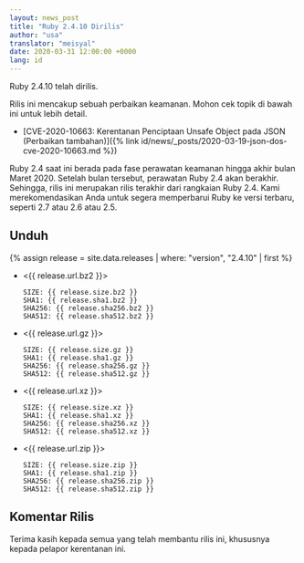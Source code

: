```yaml
---
layout: news_post
title: "Ruby 2.4.10 Dirilis"
author: "usa"
translator: "meisyal"
date: 2020-03-31 12:00:00 +0000
lang: id
---
```


Ruby 2.4.10 telah dirilis.

Rilis ini mencakup sebuah perbaikan keamanan. Mohon cek topik di bawah ini
untuk lebih detail.

* [CVE-2020-10663: Kerentanan Penciptaan Unsafe Object pada JSON (Perbaikan tambahan)]({% link id/news/_posts/2020-03-19-json-dos-cve-2020-10663.md %})

Ruby 2.4 saat ini berada pada fase perawatan keamanan hingga akhir bulan Maret 2020.
Setelah bulan tersebut, perawatan Ruby 2.4 akan berakhir.
Sehingga, rilis ini merupakan rilis terakhir dari rangkaian Ruby 2.4.
Kami merekomendasikan Anda untuk segera memperbarui Ruby ke versi terbaru,
seperti 2.7 atau 2.6 atau 2.5.

## Unduh

{% assign release = site.data.releases | where: "version", "2.4.10" | first %}

* <{{ release.url.bz2 }}>

      SIZE: {{ release.size.bz2 }}
      SHA1: {{ release.sha1.bz2 }}
      SHA256: {{ release.sha256.bz2 }}
      SHA512: {{ release.sha512.bz2 }}

* <{{ release.url.gz }}>

      SIZE: {{ release.size.gz }}
      SHA1: {{ release.sha1.gz }}
      SHA256: {{ release.sha256.gz }}
      SHA512: {{ release.sha512.gz }}

* <{{ release.url.xz }}>

      SIZE: {{ release.size.xz }}
      SHA1: {{ release.sha1.xz }}
      SHA256: {{ release.sha256.xz }}
      SHA512: {{ release.sha512.xz }}

* <{{ release.url.zip }}>

      SIZE: {{ release.size.zip }}
      SHA1: {{ release.sha1.zip }}
      SHA256: {{ release.sha256.zip }}
      SHA512: {{ release.sha512.zip }}

## Komentar Rilis

Terima kasih kepada semua yang telah membantu rilis ini, khususnya kepada
pelapor kerentanan ini.
